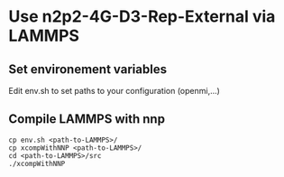 # Use n2p2-4G-D3-Rep-External via LAMMPS

## Set environement variables
Edit env.sh to set paths to your configuration (openmi,...)

## Compile LAMMPS with nnp
```console
cp env.sh <path-to-LAMMPS>/
cp xcompWithNNP <path-to-LAMMPS>/
cd <path-to-LAMMPS>/src
./xcompWithNNP
```
